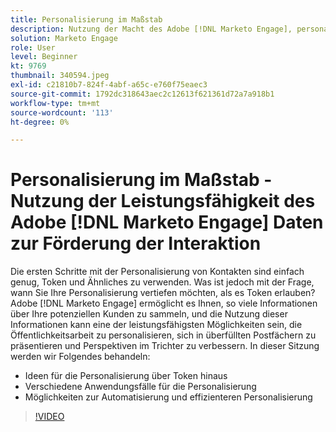 ```yaml
---
title: Personalisierung im Maßstab
description: Nutzung der Macht des Adobe [!DNL Marketo Engage], personalisieren Sie über Token hinaus.
solution: Marketo Engage
role: User
level: Beginner
kt: 9769
thumbnail: 340594.jpeg
exl-id: c21810b7-824f-4abf-a65c-e760f75eaec3
source-git-commit: 1792dc318643aec2c12613f621361d72a7a918b1
workflow-type: tm+mt
source-wordcount: '113'
ht-degree: 0%

---
```


# Personalisierung im Maßstab - Nutzung der Leistungsfähigkeit des Adobe [!DNL Marketo Engage] Daten zur Förderung der Interaktion

Die ersten Schritte mit der Personalisierung von Kontakten sind einfach genug, Token und Ähnliches zu verwenden. Was ist jedoch mit der Frage, wann Sie Ihre Personalisierung vertiefen möchten, als es Token erlauben? Adobe [!DNL Marketo Engage] ermöglicht es Ihnen, so viele Informationen über Ihre potenziellen Kunden zu sammeln, und die Nutzung dieser Informationen kann eine der leistungsfähigsten Möglichkeiten sein, die Öffentlichkeitsarbeit zu personalisieren, sich in überfüllten Postfächern zu präsentieren und Perspektiven im Trichter zu verbessern. In dieser Sitzung werden wir Folgendes behandeln:

* Ideen für die Personalisierung über Token hinaus
* Verschiedene Anwendungsfälle für die Personalisierung
* Möglichkeiten zur Automatisierung und effizienteren Personalisierung

>[!VIDEO](https://video.tv.adobe.com/v/340594/?quality=12&learn=on)
